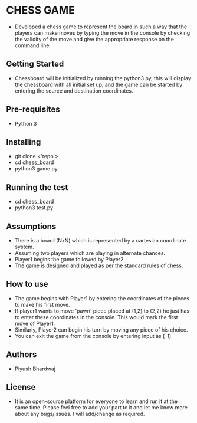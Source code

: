 # CHESS GAME

* Developed a chess game to represent the board in such a way that the players can make moves by typing the move in the console by checking the validity of the move and give the appropriate response on the command line. 

## Getting Started

* Chessboard will be initialized by running the python3.py, this will display the chessboard with all initial set up, and the game can be started by entering the source and destination coordinates.

## Pre-requisites  
* Python 3 

## Installing  

* git clone <'repo'> 
* cd chess_board
* python3 game.py
  
## Running the test  

* cd chess_board 
* python3 test.py
                     

## Assumptions 

* There is a board (NxN) which is represented by a cartesian coordinate system.
* Assuming two players which are playing in alternate chances.
* Player1 begins the game followed by Player2 
* The game is designed and played as per the standard rules of chess.

## How to use

* The game begins with Player1 by entering the coordinates of the pieces to make his first move. 
* If player1 wants to move 'pawn' piece placed at (1,2) to (2,2) he just has to enter these coordinates in the console. This would mark   the first move of Player1. 
* Similarly, Player2 can begin his turn by moving any piece of his choice.
* You can exit the game from the console by entering input as [-1] 

## Authors

* Piyush Bhardwaj 

## License  

* It is an open-source platform for everyone to learn and run it at the same time. Please feel free to add your part to it and let me     know more about any bugs/issues. I will add/change as required.
